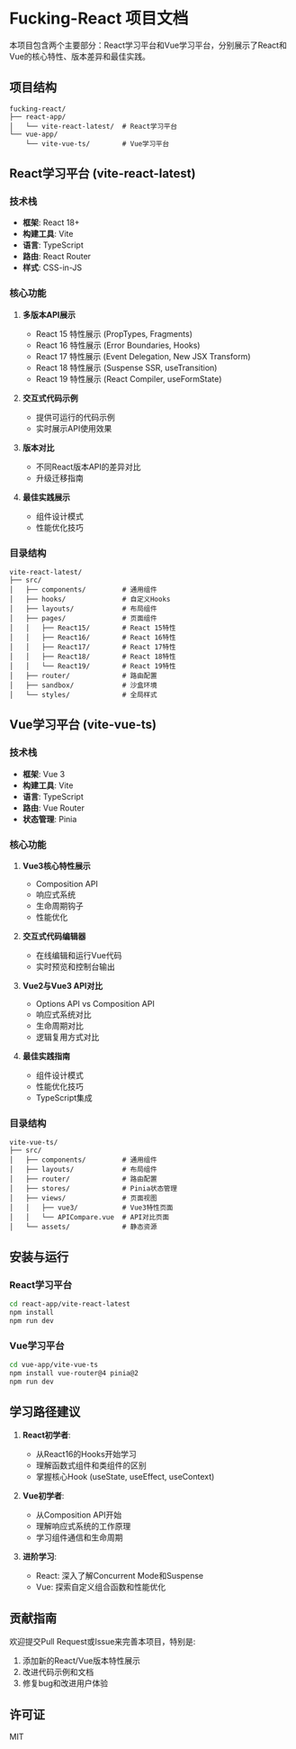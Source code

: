# Fucking-React 项目文档

本项目包含两个主要部分：React学习平台和Vue学习平台，分别展示了React和Vue的核心特性、版本差异和最佳实践。

## 项目结构

```
fucking-react/
├── react-app/
│   └── vite-react-latest/  # React学习平台
└── vue-app/
    └── vite-vue-ts/        # Vue学习平台
```

## React学习平台 (vite-react-latest)

### 技术栈

- **框架**: React 18+
- **构建工具**: Vite
- **语言**: TypeScript
- **路由**: React Router
- **样式**: CSS-in-JS

### 核心功能

1. **多版本API展示**
   - React 15 特性展示 (PropTypes, Fragments)
   - React 16 特性展示 (Error Boundaries, Hooks)
   - React 17 特性展示 (Event Delegation, New JSX Transform)
   - React 18 特性展示 (Suspense SSR, useTransition)
   - React 19 特性展示 (React Compiler, useFormState)

2. **交互式代码示例**
   - 提供可运行的代码示例
   - 实时展示API使用效果

3. **版本对比**
   - 不同React版本API的差异对比
   - 升级迁移指南

4. **最佳实践展示**
   - 组件设计模式
   - 性能优化技巧

### 目录结构

```
vite-react-latest/
├── src/
│   ├── components/         # 通用组件
│   ├── hooks/              # 自定义Hooks
│   ├── layouts/            # 布局组件
│   ├── pages/              # 页面组件
│   │   ├── React15/        # React 15特性
│   │   ├── React16/        # React 16特性
│   │   ├── React17/        # React 17特性
│   │   ├── React18/        # React 18特性
│   │   └── React19/        # React 19特性
│   ├── router/             # 路由配置
│   ├── sandbox/            # 沙盒环境
│   └── styles/             # 全局样式
```

## Vue学习平台 (vite-vue-ts)

### 技术栈

- **框架**: Vue 3
- **构建工具**: Vite
- **语言**: TypeScript
- **路由**: Vue Router
- **状态管理**: Pinia

### 核心功能

1. **Vue3核心特性展示**
   - Composition API
   - 响应式系统
   - 生命周期钩子
   - 性能优化

2. **交互式代码编辑器**
   - 在线编辑和运行Vue代码
   - 实时预览和控制台输出

3. **Vue2与Vue3 API对比**
   - Options API vs Composition API
   - 响应式系统对比
   - 生命周期对比
   - 逻辑复用方式对比

4. **最佳实践指南**
   - 组件设计模式
   - 性能优化技巧
   - TypeScript集成

### 目录结构

```
vite-vue-ts/
├── src/
│   ├── components/         # 通用组件
│   ├── layouts/            # 布局组件
│   ├── router/             # 路由配置
│   ├── stores/             # Pinia状态管理
│   ├── views/              # 页面视图
│   │   ├── vue3/           # Vue3特性页面
│   │   └── APICompare.vue  # API对比页面
│   └── assets/             # 静态资源
```

## 安装与运行

### React学习平台

```bash
cd react-app/vite-react-latest
npm install
npm run dev
```

### Vue学习平台

```bash
cd vue-app/vite-vue-ts
npm install vue-router@4 pinia@2
npm run dev
```

## 学习路径建议

1. **React初学者**:
   - 从React16的Hooks开始学习
   - 理解函数式组件和类组件的区别
   - 掌握核心Hook (useState, useEffect, useContext)

2. **Vue初学者**:
   - 从Composition API开始
   - 理解响应式系统的工作原理
   - 学习组件通信和生命周期

3. **进阶学习**:
   - React: 深入了解Concurrent Mode和Suspense
   - Vue: 探索自定义组合函数和性能优化

## 贡献指南

欢迎提交Pull Request或Issue来完善本项目，特别是:

1. 添加新的React/Vue版本特性展示
2. 改进代码示例和文档
3. 修复bug和改进用户体验

## 许可证

MIT
